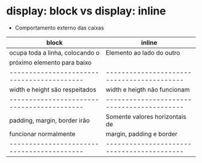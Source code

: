 # display: block vs display: inline
- Comportamento externo das caixas

|   **block**                                     |     **inline**
|------------------------------------------  |  ------------------------------------------  |
|   ocupa toda a linha, colocando o    |    Elemento ao lado do outro              |
|   próximo elemento para baixo        |                                                            |
|------------------------------------------  |  ------------------------------------------  |
|   width e height são respeitados       |    width e heigth não funcionam        |
|------------------------------------------  |  ------------------------------------------  |
|   padding, margin, border irão         |    Somente valores horizontais de      |
|   funcionar normalmente                 |    margin, padding e border                | 
|------------------------------------------  |  ------------------------------------------  |